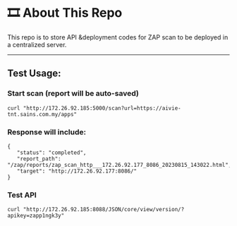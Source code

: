 # 🎞️ About This Repo 
This repo is to store API &deployment codes for ZAP scan to be deployed in a centralized server.

---
## Test Usage:

### Start scan (report will be auto-saved)
```
curl "http://172.26.92.185:5000/scan?url=https://aivie-tnt.sains.com.my/apps"
```

### Response will include:
```
{
   "status": "completed",
   "report_path": "/zap/reports/zap_scan_http___172.26.92.177_8086_20230815_143022.html",
   "target": "http://172.26.92.177:8086/"
}
```

### Test API
```
curl "http://172.26.92.185:8088/JSON/core/view/version/?apikey=zapp1ngk3y"
```

